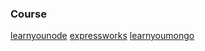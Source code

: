 ### Course
[learnyounode](./Solved!-learnyoucode.md)
[expressworks](./Solved!-expressworks.md)
[learnyoumongo](./Solved!-learnyoumongo.md)
